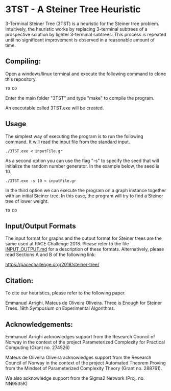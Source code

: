 # 3TST - A Steiner Tree Heuristic

3-Terminal Steiner Tree (3TST) is a heuristic for the Steiner tree problem. Intuitively, the heuristic works
by replacing 3-terminal subtrees of a prospective solution by lighter 3-terminal subtrees. This process
is repeated until no significant improvement is observed in a reasonable amount of time. 

## Compiling: 

Open a windows/linux terminal and execute the following command 
to clone this repository. 

```
TO DO
```
Enter the main folder "3TST" and type "make" to compile the program. 

An executable called 3TST.exe will be created. 

## Usage

The simplest way of executing the program is to run the following command. 
It will read the input file from the standard input. 

```
./3TST.exe < inputFile.gr   
```

As a second option you can use the flag "-s" to specify the seed that will
initialize the random number generator. In the example below, the seed is 10. 

```
./3TST.exe -s 10 < inputFile.gr
```

In the third option we can execute the program on a graph instance together with an initial 
Steiner tree. In this case, the program will try to find a Steiner tree of lower weight. 

```
TO DO
```


## Input/Output Formats

The input format for graphs and the output format for Steiner trees are the
same used at PACE Challenge 2018. Please refer to the file [INPUT_OUTPUT.md](INPUT_OUTPUT.md)
for a description of these formats. Alternatively, please read Sections
A and B of the following link:

https://pacechallenge.org/2018/steiner-tree/  


## Citation: 

To cite our heuristics, please refer to the following paper.

Emmanuel Arrighi, Mateus de Oliveira Oliveira. Three is Enough for Steiner Trees. 
19th Symposium on Experimental Algorithms.

## Acknowledgements: 

Emmanuel Arrighi acknowledges support from the Research Council of Norway in the
context of the project Parameterized Complexity for Practical Computing (Grant no. 274526)

Mateus de Oliveira Oliveira acknowledges support from the Research Council of 
Norway in the context of the project Automated Theorem Proving from the Mindset of 
Parameterized Complexity Theory (Grant no. 288761). 

We also acknowledge support from the Sigma2 Network (Proj. no. NN9535K)
